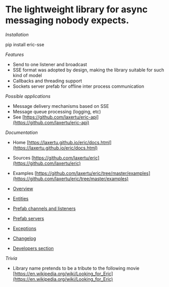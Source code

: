 <a id="the-lightweight-library-for-async-messaging-nobody-expects"></a>

# The lightweight library for async messaging nobody expects.

*Installation*

pip install eric-sse

*Features*

* Send to one listener and broadcast
* SSE format was adopted by design, making the library suitable for such kind of model
* Callbacks and threading support
* Sockets server prefab for offline inter process communication

*Possible applications*

* Message delivery mechanisms based on SSE
* Message queue processing (logging, etc)
* See [https://github.com/laxertu/eric-api](https://github.com/laxertu/eric-api)

*Documentation*

* Home [https://laxertu.github.io/eric/docs.html](https://laxertu.github.io/eric/docs.html)
* Sources [https://github.com/laxertu/eric](https://github.com/laxertu/eric)
* Examples [https://github.com/laxertu/eric/tree/master/examples](https://github.com/laxertu/eric/tree/master/examples)

* [Overview](docs.md)
* [Entities](docs.md#module-eric_sse.entities)
* [Prefab channels and listeners](docs.md#module-eric_sse.prefabs)
* [Prefab servers](docs.md#module-eric_sse.servers)
* [Exceptions](docs.md#module-eric_sse.exception)
* [Changelog](docs.md#changelog)
* [Developers section](docs.md#developers-section)

*Trivia*

* Library name pretends to be a tribute to the following movie [https://en.wikipedia.org/wiki/Looking_for_Eric](https://en.wikipedia.org/wiki/Looking_for_Eric)
